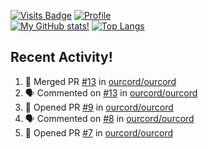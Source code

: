 [![Visits Badge](https://badges.pufler.dev/visits/misly16/misly16)](https://badges.pufler.dev)
[![Profile](https://raw.githubusercontent.com/Misly16/Misly16/master/index.png)](https://github.com/misly16)
<br>
[![My GitHub stats!](https://github-readme-stats.vercel.app/api?username=misly16&show_icons=true&theme=dracula)](https://github.com/misly16)
[![Top Langs](https://github-readme-stats.vercel.app/api/top-langs/?username=misly16&theme=dracula&layout=compact&langs_count=10)](https://github.com/misly16)
<br>


## Recent Activity!
<!--START_SECTION:activity-->
1. 🎉 Merged PR [#13](https://github.com/ourcord/ourcord/pull/13) in [ourcord/ourcord](https://github.com/ourcord/ourcord)
2. 🗣 Commented on [#13](https://github.com/ourcord/ourcord/issues/13) in [ourcord/ourcord](https://github.com/ourcord/ourcord)
3. 💪 Opened PR [#9](https://github.com/ourcord/ourcord/pull/9) in [ourcord/ourcord](https://github.com/ourcord/ourcord)
4. 🗣 Commented on [#8](https://github.com/ourcord/ourcord/issues/8) in [ourcord/ourcord](https://github.com/ourcord/ourcord)
5. 💪 Opened PR [#7](https://github.com/ourcord/ourcord/pull/7) in [ourcord/ourcord](https://github.com/ourcord/ourcord)
<!--END_SECTION:activity-->

